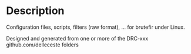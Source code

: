 # Description

Configuration files, scripts, filters (raw format), ... for brutefir under Linux. 

Designed and generated from one or more of the DRC-xxx github.com/delleceste folders

